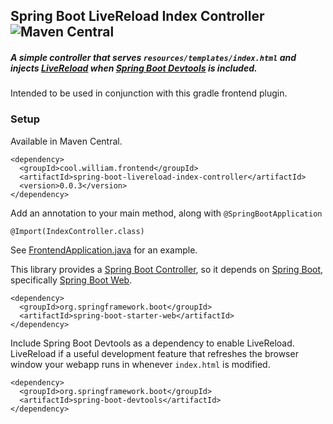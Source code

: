 ## Spring Boot LiveReload Index Controller ![Maven Central](https://img.shields.io/maven-central/v/cool.william.frontend/spring-boot-livereload-index-controller)
##### A simple controller that serves `resources/templates/index.html` and injects [LiveReload](http://livereload.com/) when [Spring Boot Devtools](https://docs.spring.io/spring-boot/docs/current/reference/html/using-spring-boot.html#using-boot-devtools) is included.

Intended to be used in conjunction with this gradle frontend plugin.

### Setup
Available in Maven Central.
```
<dependency>
  <groupId>cool.william.frontend</groupId>
  <artifactId>spring-boot-livereload-index-controller</artifactId>
  <version>0.0.3</version>
</dependency>
```

Add an annotation to your main method, along with `@SpringBootApplication`
```
@Import(IndexController.class)
```
See [FrontendApplication.java](application/src/main/java/cool/william/frontend/FrontendApplication.java) for an example.

This library provides a [Spring Boot Controller](https://www.baeldung.com/spring-controllers), so it depends on [Spring Boot](https://spring.io/projects/spring-boot), specifically [Spring Boot Web](https://spring.io/guides/gs/spring-boot/#_create_a_simple_web_application).
```
<dependency>
  <groupId>org.springframework.boot</groupId>
  <artifactId>spring-boot-starter-web</artifactId>
</dependency>
```

Include Spring Boot Devtools as a dependency to enable LiveReload. LiveReload if a useful development feature that refreshes the browser window your webapp runs in whenever `index.html` is modified.
```
<dependency>
  <groupId>org.springframework.boot</groupId>
  <artifactId>spring-boot-devtools</artifactId>
</dependency>
```
